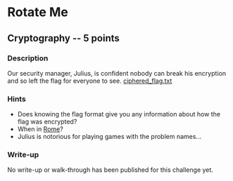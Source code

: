 # Rotate Me

## Cryptography -- 5 points

### Description

Our security manager, Julius, is confident nobody can break his encryption and so left the flag for everyone to see. [ciphered\_flag.txt](./ciphered\_flag.txt)

### Hints

* Does knowing the flag format give you any information about how the flag was encrypted?
* When in [Rome](https://en.wikipedia.org/wiki/Caesar_cipher)?
* Julius is notorious for playing games with the problem names...


### Write-up

No write-up or walk-through has been published for this challenge yet.

